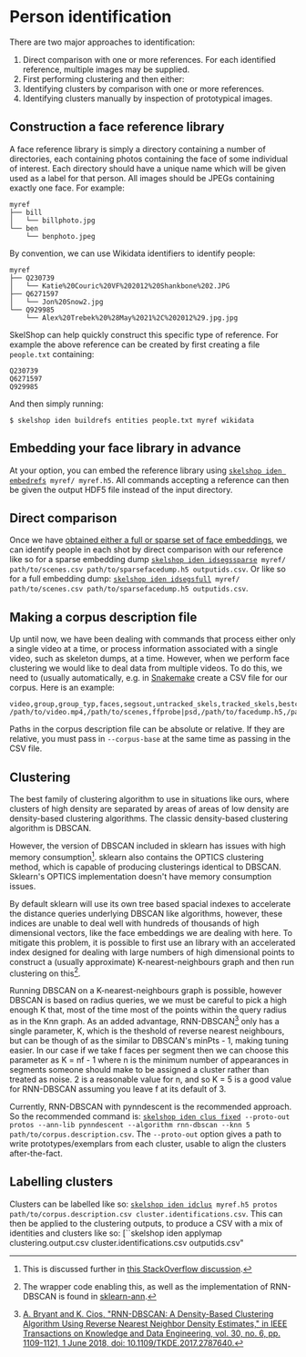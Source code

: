 # Person identification

There are two major approaches to identification:

 1. Direct comparison with one or more references. For each identified
    reference, multiple images may be supplied.
 2. First performing clustering and then either:
   1. Identifying clusters by comparison with one or more references.
   2. Identifying clusters manually by inspection of prototypical images.

## Construction a face reference library

A face reference library is simply a directory containing a number of
directories, each containing photos containing the face of some individual of
interest. Each directory should have a unique name which will be given used as
a label for that person. All images should be JPEGs containing exactly one
face. For example:

```
myref
├── bill
│   └── billphoto.jpg
└── ben
    └── benphoto.jpeg
```

By convention, we can use Wikidata identifiers to identify people:

```
myref
├── Q230739
│   └── Katie%20Couric%20VF%202012%20Shankbone%202.JPG
├── Q6271597
│   └── Jon%20Snow2.jpg
└── Q929985
    └── Alex%20Trebek%20%28May%2021%2C%202012%29.jpg.jpg
```

SkelShop can help quickly construct this specific type of reference. For
example the above reference can be created by first creating a file
`people.txt` containing:

```
Q230739
Q6271597
Q929985
```

And then simply running:

    $ skelshop iden buildrefs entities people.txt myref wikidata

## Embedding your face library in advance

At your option, you can embed the reference library using [``skelshop iden
embedrefs``](cli.md#embedrefs)`` myref/ myref.h5``. All commands accepting
a reference can then be given the output HDF5 file instead of the input
directory.

## Direct comparison

Once we have [obtained either a full or sparse set of face
embeddings](face-pipeline-configuration-guide.md), we can identify people in
each shot by direct comparison with our reference like so for a sparse
embedding dump [``skelshop iden idsegssparse``](cli.md#idsegssparse)`` myref/
path/to/scenes.csv path/to/sparsefacedump.h5 outputids.csv``. Or like so for
a full embedding dump: [``skelshop iden idsegsfull``](cli.md#idsegsfull)``
myref/ path/to/scenes.csv path/to/sparsefacedump.h5 outputids.csv``.

## Making a corpus description file

Up until now, we have been dealing with commands that process either only
a single video at a time, or process information associated with a single
video, such as skeleton dumps, at a time. However, when we perform face
clustering we would like to deal data from multiple videos. To do this, we need
to (usually automatically, e.g. in [Snakemake](snakemake.md) create a CSV file
for our corpus. Here is an example:

```
video,group,group_typ,faces,segsout,untracked_skels,tracked_skels,bestcands
/path/to/video.mp4,/path/to/scenes,ffprobe|psd,/path/to/facedump.h5,/path/to/clustering.output.csv,/path/to/untracked.skels.h5,/path/to/tracked.skels.h5,/path/to/bestcands.csv
```

Paths in the corpus description file can be absolute or relative. If they are
relative, you must pass in ``--corpus-base`` at the same time as passing in the
CSV file.

## Clustering

The best family of clustering algorithm to use in situations like ours, where
clusters of high density are separated by areas of areas of low density are
density-based clustering algorithms. The classic density-based clustering
algorithm is DBSCAN.

However, the version of DBSCAN included in sklearn has issues with high memory
consumption[^sklearn-dbscan-memory]. sklearn also contains the OPTICS
clustering method, which is capable of producing clusterings identical to
DBSCAN. Sklearn's OPTICS implementation doesn't have memory consumption issues.

By default sklearn will use its own tree based spacial indexes to accelerate
the distance queries underlying DBSCAN like algorithms, however, these indices
are unable to deal well with hundreds of thousands of high dimensional vectors,
like the face embeddings we are dealing with here. To mitigate this problem, it
is possible to first use an library with an accelerated index designed for
dealing with large numbers of high dimensional points to construct a (usually
approximate) K-nearest-neighbours graph and then run clustering on
this[^sklearn-ann].

Running DBSCAN on a K-nearest-neighbours graph is possible, however DBSCAN is
based on radius queries, we we must be careful to pick a high enough K that,
most of the time most of the points within the query radius as in the Knn
graph. As an added advantage, RNN-DBSCAN[^rnn-dbscan] only has a single parameter, K, which
is the theshold of reverse nearest neighbours, but can be though of as the
similar to DBSCAN's minPts - 1, making tuning easier. In our case if we take
f faces per segment then we can choose this parameter as K = nf - 1 where n is
the minimum number of appearances in segments someone should make to be
assigned a cluster rather than treated as noise. 2 is a reasonable value for n,
and so K = 5 is a good value for RNN-DBSCAN assuming you leave f at its
default of 3.

Currently, RNN-DBSCAN with pynndescent is the recommended approach. So the
recommended command is: [``skelshop iden clus fixed``](cli.md#fixed)``
--proto-out protos --ann-lib pynndescent --algorithm rnn-dbscan --knn
5 path/to/corpus.description.csv``. The ``--proto-out`` option gives a path to
write prototypes/exemplars from each cluster, usable to align the clusters
after-the-fact.

## Labelling clusters

Clusters can be labelled like so: [``skelshop iden idclus``](cli.md#idclus)``
myref.h5 protos path/to/corpus.description.csv cluster.identifications.csv``.
This can then be applied to the clustering outputs, to produce a CSV with a mix
of identities and clusters like so: [``skelshop iden applymap
clustering.output.csv cluster.identifications.csv outputids.csv"

[^sklearn-dbscan-memory]: This is discussed further in [this StackOverflow
discussion](https://stackoverflow.com/questions/16381577/scikit-learn-dbscan-memory-usage).

[^sklearn-ann]: The wrapper code enabling this, as well as the implementation of
RNN-DBSCAN is found in [sklearn-ann](https://github.com/frankier/sklearn-ann).

[^rnn-dbscan]: [A. Bryant and K. Cios, "RNN-DBSCAN: A Density-Based Clustering
Algorithm Using Reverse Nearest Neighbor Density Estimates," in IEEE
Transactions on Knowledge and Data Engineering, vol. 30, no. 6, pp. 1109-1121,
1 June 2018, doi: 10.1109/TKDE.2017.2787640.](https://ieeexplore.ieee.org/document/8240674)

